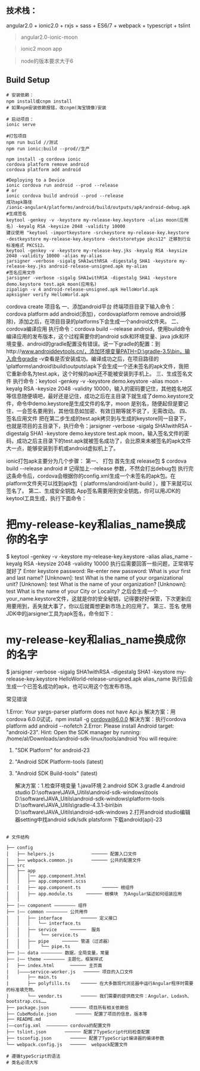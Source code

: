 ## 技术栈：

angular2.0 + ionic2.0 + rxjs  + sass + ES6/7 + webpack + typescript + tslint


>angular2.0-ionic-moon

>ionic2 moon app

>node的版本要求大于6

## Build Setup

```  
# 安装依赖：
npm install或cnpm install
# 如果npm安装依赖报错，改cnpm(淘宝镜像)安装

# 启动项目：
ionic serve

#打包项目
npm run build //测试
npm run ionic:build --prod//生产

npm install -g cordova ionic
cordova platform remove android
cordova platform add android

#Deploying to a Device
ionic cordova run android --prod --release
# or
ionic cordova build android --prod --release
成功apk路径
/ionic-angular4/platforms/android/build/outputs/apk/android-debug.apk
#生成签名
keytool -genkey -v -keystore my-release-key.keystore -alias moon(应用名) -keyalg RSA -keysize 2048 -validity 10000
建议使用 "keytool -importkeystore -srckeystore my-release-key.keystore -destkeystore my-release-key.keystore -deststoretype pkcs12" 迁移到行业标准格式 PKCS12。
keytool -genkey -v -keystore my-release-key.jks -keyalg RSA -keysize 2048 -validity 10000 -alias my-alias
jarsigner -verbose -sigalg SHA1withRSA -digestalg SHA1 -keystore my-release-key.jks android-release-unsigned.apk my-alias
#签名应用文件
jarsigner -verbose -sigalg SHA1withRSA -digestalg SHA1 -keystore demo.keystore test.apk moon(应用名)
zipalign -v 4 android-release-unsigned.apk HelloWorld.apk
apksigner verify HelloWorld.apk
```
cordova create 项目名
一、添加android平台
终端项目目录下输入命令：cordova platform add android(添加)，cordovaplatform remove android(移除)，添加之后，在项目目录的platforms下会生成一个android文件夹。
二、cordova编译应用
执行命令：cordova build --release android，使用build命令编译应用的发布版本，这个过程需要你的android sdk和环境变量、java jdk和环境变量、android的gradle配置没有错误。说一下gradle的配置：到http://www.androiddevtools.cn/，添加环境变量PATH=D:\gradle-3.5\bin，输入命令gradle -v查看是否安装成功。编译成功之后，在项目路径的\platforms\android\build\outputs\apk下会生成一个还未签名的apk文件，我把它重新命名为test.apk，这个时候的apk还不能被安装到手机上。
三、生成签名文件
执行命令：keytool -genkey -v -keystore demo.keystore -alias moon -keyalg RSA -keysize 2048 -validity 10000，输入的密码要记住，其他姓名地区等信息随便填吧，最好还是记住，成功之后在主目录下就生成了demo.keystore文件，命令中demo.keystore是生成文件的名字，moon 是别名，随便起但是要记住，一会签名要用到，其他信息如加密、有效日期等就不说了，无需改动。
四、签名应用文件
把在第二步生成的test.apk拷贝到与生成的keystore同一目录下，也就是项目的主目录下，执行命令：jarsigner -verbose -sigalg SHA1withRSA -digestalg SHA1 -keystore demo.keystore test.apk moon，输入签名文件的密码，成功之后主目录下的test.apk就被签名成功了，会比原来未被签名的apk文件大一点，能够安装到手机或android虚拟机上了。

ionic打包apk主要分为几个步骤：
第一、 打包
首先生成 release包
$ cordova build --release android # 记得加上--release 参数，不然会打出debug包
执行完这条命令后，cordova会根据你的config.xml生成一个未签名的apk包。在platform文件夹可以找到apk包（ platforms/android/ant-build ），接下来就可以签名了。
第二、生成安全钥匙
App签名需要用到安全钥匙，你可以用JDK的keytool工具生成，执行下面命令：
# 把my-release-key和alias_name换成你的名字
$ keytool -genkey -v -keystore my-release-key.keystore -alias alias_name -keyalg RSA -keysize 2048 -validity 10000
执行后需要回答一些问题，正常填写就好了
Enter keystore password:
Re-enter new password:
What is your first and last name?
[Unknown]: test
What is the name of your organizational unit?
[Unknown]: test
What is the name of your organization?
[Unknown]: test
What is the name of your City or Locality?
之后会生成一个your_name.keystore文件，这就是你的安全秘钥，记得要好好保管，下次更新应用要用到，丢失就大事了，你以后就甭想更新市场上的应用了。
第三、签名
使用JDK中的jarsigner工具为apk签名，命令如下：
# my-release-key和alias_name换成你的名字
$ jarsigner -verbose -sigalg SHA1withRSA -digestalg SHA1 -keystore my-release-key.keystore HelloWorld-release-unsigned.apk alias_name
执行后会生成一个已签名成功的apk，也可以用这个包发布市场。

常见错误

1.Error: Your yargs-parser platform does not have Api.js
  解决方案：用cordova 6.0.0试试，npm install -g cordova@6.0.0
  解决方案：执行cordova platform add android --nofetch
2.Error: Please install Android target: "android-23".
Hint: Open the SDK manager by running: /home/al/Downloads/android-sdk-linux/tools/android
You will require:
1. "SDK Platform" for android-23
2. "Android SDK Platform-tools (latest)
3. "Android SDK Build-tools" (latest)

    解决方案：1.检查环境变量
               1.java环境
               2.android SDK
               3.gradle
               4.android studio
               D:\software\JAVA_Uitils\android-sdk-windows\tools
               D:\software\JAVA_Uitils\android-sdk-windows\platform-tools
               D:\software\JAVA_Uitils\gradle-4.3.1-bin\bin
               D:\software\JAVA_Uitils\android-sdk-windows
             2.打开android studio编辑器setting中找android sdk/sdk platsform 下载android(api)-23
```

# 文件结构
 
├── config
│   ├── helpers.js              ────── 配置入口文件
│   ├── webpack.common.js       ────── 公共的配置文件
├── src
│   ├── app    
│   │   │── app.component.html
│   │   ├── app.component.scss
│   │   ├── app.component.ts        ────── 根组件
│   │   ├── app.module.ts     ────── 根模块  为Angular描述如何组装应用
│   │ 
├── |—— component ———————— 组件
├── |—— common ———————— 公共用件
│   │   ├── interface       ────── 定义接口
│   │   │   └── interface.ts
│   │   ├── service     ──────  服务
│   │   │    └── service.ts
│   │   ├── pipe     ────── 管道（过滤器）
│   │   │    └── pipe.ts
├── |—— data ———————— 数据，全局变量，常量
├── |—— theme ———————— 主题化，框架样式
│   ├── index.html      ────── 主页面
|   |————service-worker.js   ────── 项目的入口文件
|       ├── main.ts        
|       ├── polyfills.ts    ────── 在大多数现代浏览器中运行Angular程序时需要的标准填充物。
|       └── vendor.ts       ────── 我们需要的提供商文件：Angular、Lodash、bootstrap.css……
├── package.json        ────── 项目所有相关依赖信
├── CubeModule.json       ────── 配置了项目的信息，版本等
├── README.md   
|——config.xml  ———————— cordova的配置文件
├── tslint.json       ────── 配置了TypeScript代码检查配置
├── tsconfig.json       ────── 配置了TypeScript编译器的编译参数
└── webpack.config.js   ──────  webpack配置文件

# 遵循typeScript的语法
# 类名必须大写
```


